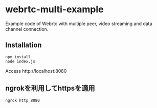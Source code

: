 # webrtc-multi-example
Example code of Webrtc with multiple peer, video streaming and data channel connection.

## Installation

```
npm install
node index.js
```

Access http://localhost:8080

## ngrokを利用してhttpsを適用
```
ngrok http 8080
```
